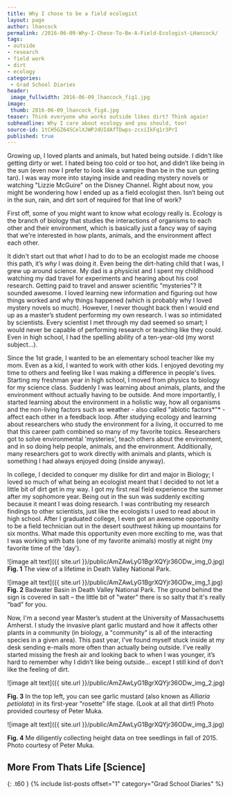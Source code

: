 ```yaml
---
title: Why I chose to be a field ecologist
layout: page
author: lhancock
permalink: /2016-06-09-Why-I-Chose-To-Be-A-Field-Ecologist-LHancock/
tags:
- outside
- research
- field work
- dirt
- ecology
categories:
 - Grad School Diaries
header:
 image_fullwidth: 2016-06-09_lhancock_fig1.jpg
image:
 thumb: 2016-06-09_lhancock_fig4.jpg
teaser: Think everyone who works outside likes dirt? Think again!
subheadline: Why I care about ecology and you should, too!
source-id: 1tCH5GZ645CelXJWPJdUIdAfTDwps-zcxiIkFq1r3PrI
published: true
---
```

Growing up, I loved plants and animals, but hated being outside. I didn't like getting dirty or wet. I hated being too cold or too hot, and didn’t like being in the sun (even now I prefer to look like a vampire than be in the sun getting tan). I was way more into staying inside and reading mystery novels or watching "Lizzie McGuire" on the Disney Channel. Right about now, you might be wondering how I ended up as a field ecologist then. Isn’t being out in the sun, rain, and dirt sort of required for that line of work?  

First off, some of you might want to know what ecology really is. Ecology is the branch of biology that studies the interactions of organisms to each other and their environment, which is basically just a fancy way of saying that we're interested in how plants, animals, and the environment affect each other.

It didn't start out that *what* I had to do to be an ecologist made me choose this path, it’s *why* I was doing it. Even being the dirt-hating child that I was, I grew up around science. My dad is a physicist and I spent my childhood watching my dad travel for experiments and hearing about his cool research.  Getting paid to travel and answer scientific "mysteries"? It sounded awesome. I loved learning new information and figuring out how things worked and why things happened (which is probably why I loved mystery novels so much). However, I never thought back then I would end up as a master’s student performing my own research. I was *so* intimidated by scientists. Every scientist I met through my dad seemed so smart; I would never be capable of performing research or teaching like they could. Even in high school, I had the spelling ability of a ten-year-old (my worst subject…).

Since the 1st grade, I wanted to be an elementary school teacher like my mom. Even as a kid, I wanted to work with other kids. I enjoyed devoting my time to others and feeling like I was making a difference in people's lives. Starting my freshman year in high school, I moved from physics to biology for my science class. Suddenly I was learning about animals, plants, and the environment without actually having to be outside. And more importantly, I started learning about the environment in a holistic way, how all organisms and the non-living factors such as weather - also called "abiotic factors*"* - affect each other in a feedback loop. After studying ecology and learning about researchers who study the environment for a living, it occurred to me that this career path combined so many of my favorite topics. Researchers got to solve environmental 'mysteries’, teach others about the environment, and in so doing help people, animals, and the environment. Additionally, many researchers got to work directly with animals and plants, which is something I had always enjoyed doing (inside anyway).

In college, I decided to conquer my dislike for dirt and major in Biology; I loved so much of what being an ecologist meant that I decided to not let a little bit of dirt get in my way. I got my first real field experience the summer after my sophomore year. Being out in the sun was suddenly exciting because it meant I was doing research. I was contributing my research findings to other scientists, just like the ecologists I used to read about in high school. After I graduated college, I even got an awesome opportunity to be a field technician out in the desert southwest hiking up mountains for six months. What made this opportunity even more exciting to me, was that I was working with bats (one of my favorite animals) mostly at night (my favorite time of the 'day').

![image alt text]({{ site.url }}/public/AmZAwLyG1BgrXQYjr36ODw_img_0.jpg)
**Fig. 1** The view of a lifetime in Death Valley National Park. 

![image alt text]({{ site.url }}/public/AmZAwLyG1BgrXQYjr36ODw_img_1.jpg)
**Fig. 2** Badwater Basin in Death Valley National Park. The ground behind the sign is covered in salt – the little bit of "water" there is so salty that it's really “bad” for you.

Now, I'm a second year Master’s student at the University of Massachusetts Amherst. I study the invasive plant garlic mustard and how it affects other plants in a community (in biology, a "community" is all of the interacting species in a given area). This past year, I’ve found myself stuck inside at my desk sending e-mails more often than actually being outside. I’ve really started missing the fresh air and looking back to when I was younger, it’s hard to remember why I didn’t like being outside… except I still kind of don’t like the feeling of dirt. 

![image alt text]({{ site.url }}/public/AmZAwLyG1BgrXQYjr36ODw_img_2.jpg)

**Fig. 3** In the top left, you can see garlic mustard (also known as *Alliaria petiolata*) in its first-year "rosette" life stage. (Look at all that dirt!) Photo provided courtesy of Peter Muka.

![image alt text]({{ site.url }}/public/AmZAwLyG1BgrXQYjr36ODw_img_3.jpg)

**Fig. 4** Me diligently collecting height data on tree seedlings in fall of 2015. Photo courtesy of Peter Muka. 


## More From Thats Life [Science]
{: .t60 }
{% include list-posts offset="1" category="Grad School Diaries" %}

